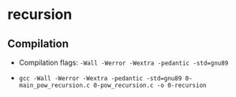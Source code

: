 # recursion

## Compilation

- Compilation flags: ```-Wall -Werror -Wextra -pedantic -std=gnu89```

- ```gcc -Wall -Werror -Wextra -pedantic -std=gnu89 0-main_pow_recursion.c 0-pow_recursion.c -o 0-recursion```

